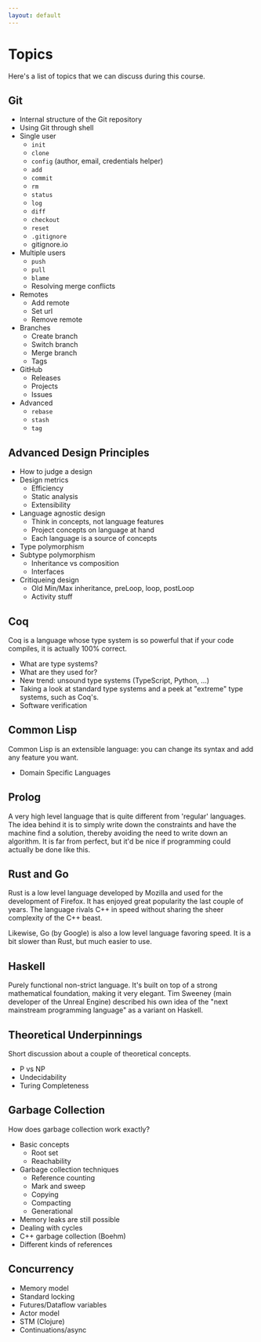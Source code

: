 ```yaml
---
layout: default
---
```

# Topics

Here's a list of topics that we can discuss during this course.

## Git

* Internal structure of the Git repository
* Using Git through shell
* Single user
  * `init`
  * `clone`
  * `config` (author, email, credentials helper)
  * `add`
  * `commit`
  * `rm`
  * `status`
  * `log`
  * `diff`
  * `checkout`
  * `reset`
  * `.gitignore`
  * gitignore.io
* Multiple users
  * `push`
  * `pull`
  * `blame`
  * Resolving merge conflicts
* Remotes
  * Add remote
  * Set url
  * Remove remote
* Branches
  * Create branch
  * Switch branch
  * Merge branch
  * Tags
* GitHub
  * Releases
  * Projects
  * Issues
* Advanced
  * `rebase`
  * `stash`
  * `tag`

## Advanced Design Principles

* How to judge a design
* Design metrics
  * Efficiency
  * Static analysis
  * Extensibility
* Language agnostic design
  * Think in concepts, not language features
  * Project concepts on language at hand
  * Each language is a source of concepts
* Type polymorphism
* Subtype polymorphism
  * Inheritance vs composition
  * Interfaces
* Critiqueing design
  * Old Min/Max inheritance, preLoop, loop, postLoop
  * Activity stuff

## Coq

Coq is a language whose type system is so powerful that
if your code compiles, it is actually 100% correct.

* What are type systems?
* What are they used for?
* New trend: unsound type systems (TypeScript, Python, ...)
* Taking a look at standard type systems and a peek at "extreme" type systems, such as Coq's.
* Software verification

## Common Lisp

Common Lisp is an extensible language: you can change its syntax and add any feature you want.

* Domain Specific Languages

## Prolog

A very high level language that is quite different from 'regular' languages.
The idea behind it is to simply write down the constraints and have
the machine find a solution, thereby avoiding the need to write down an algorithm.
It is far from perfect, but it'd be nice if programming could actually be done like this.

## Rust and Go

Rust is a low level language developed by Mozilla and used for the development of Firefox.
It has enjoyed great popularity the last couple of years.
The language rivals C++ in speed without sharing the sheer complexity of the C++ beast.

Likewise, Go (by Google) is also a low level language favoring speed.
It is a bit slower than Rust, but much easier to use.

## Haskell

Purely functional non-strict language. It's built on top of a strong mathematical
foundation, making it very elegant. Tim Sweeney (main developer of the
Unreal Engine) described his own idea of the "next mainstream programming language"
as a variant on Haskell.

## Theoretical Underpinnings

Short discussion about a couple of theoretical concepts.

* P vs NP
* Undecidability
* Turing Completeness

## Garbage Collection

How does garbage collection work exactly?

* Basic concepts
  * Root set
  * Reachability
* Garbage collection techniques
  * Reference counting
  * Mark and sweep
  * Copying
  * Compacting
  * Generational
* Memory leaks are still possible
* Dealing with cycles
* C++ garbage collection (Boehm)
* Different kinds of references

## Concurrency

* Memory model
* Standard locking
* Futures/Dataflow variables
* Actor model
* STM (Clojure)
* Continuations/async
